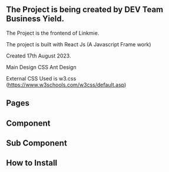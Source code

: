 ## The Project is being created by DEV Team Business Yield.

The Project is the frontend of Linkmie.

The project is built with React Js (A Javascript Frame work)

Created 17th August 2023.

Main Design CSS Ant Design

External CSS Used is w3.css (https://www.w3schools.com/w3css/default.asp)

## Pages


## Component


## Sub Component


## How to Install


